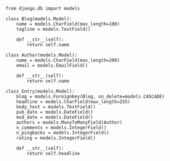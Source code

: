 
    from django.db import models

    class Blog(models.Model):
        name = models.CharField(max_length=100)
        tagline = models.TextField()

        def __str__(self):
            return self.name

    class Author(models.Model):
        name = models.CharField(max_length=200)
        email = models.EmailField()

        def __str__(self):
            return self.name

    class Entry(models.Model):
        blog = models.ForeignKey(Blog, on_delete=models.CASCADE)
        headline = models.CharField(max_length=255)
        body_text = models.TextField()
        pub_date = models.DateField()
        mod_date = models.DateField()
        authors = models.ManyToManyField(Author)
        n_comments = models.IntegerField()
        n_pingbacks = models.IntegerField()
        rating = models.IntegerField()

        def __str__(self):
            return self.headline